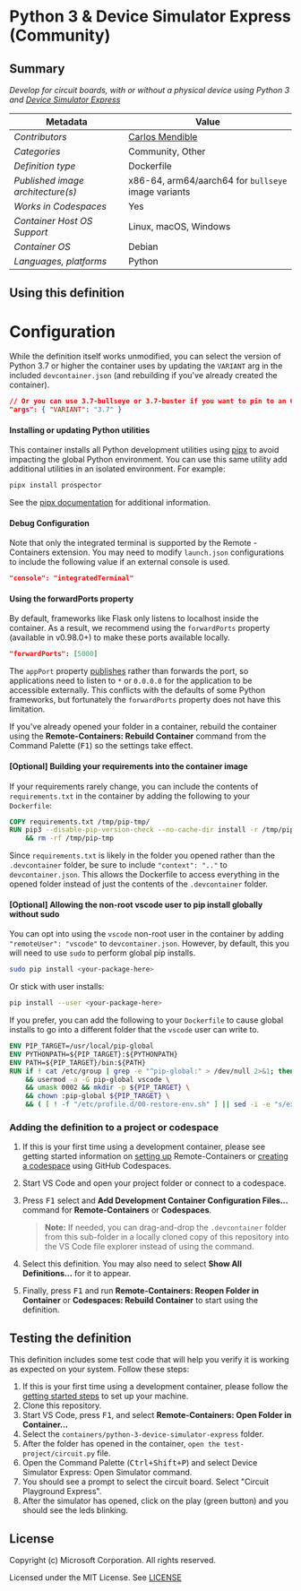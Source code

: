 # Python 3 & Device Simulator Express (Community)

## Summary

_Develop for circuit boards, with or without a physical device using Python 3
and
[Device Simulator Express](https://www.microsoft.com/en-us/garage/profiles/device-simulator-express/)_

| Metadata                          | Value                                               |
| --------------------------------- | --------------------------------------------------- |
| _Contributors_                    | [Carlos Mendible](https://github.com/cmendible)     |
| _Categories_                      | Community, Other                                    |
| _Definition type_                 | Dockerfile                                          |
| _Published image architecture(s)_ | x86-64, arm64/aarch64 for `bullseye` image variants |
| _Works in Codespaces_             | Yes                                                 |
| _Container Host OS Support_       | Linux, macOS, Windows                               |
| _Container OS_                    | Debian                                              |
| _Languages, platforms_            | Python                                              |

## Using this definition

# Configuration

While the definition itself works unmodified, you can select the version of
Python 3.7 or higher the container uses by updating the `VARIANT` arg in the
included `devcontainer.json` (and rebuilding if you've already created the
container).

```json
// Or you can use 3.7-bullseye or 3.7-buster if you want to pin to an OS version
"args": { "VARIANT": "3.7" }
```

#### Installing or updating Python utilities

This container installs all Python development utilities using
[pipx](https://pipxproject.github.io/pipx/) to avoid impacting the global Python
environment. You can use this same utility add additional utilities in an
isolated environment. For example:

```bash
pipx install prospector
```

See the [pipx documentation](https://pipxproject.github.io/pipx/docs/) for
additional information.

#### Debug Configuration

Note that only the integrated terminal is supported by the Remote - Containers
extension. You may need to modify `launch.json` configurations to include the
following value if an external console is used.

```json
"console": "integratedTerminal"
```

#### Using the forwardPorts property

By default, frameworks like Flask only listens to localhost inside the
container. As a result, we recommend using the `forwardPorts` property
(available in v0.98.0+) to make these ports available locally.

```json
"forwardPorts": [5000]
```

The `appPort` property
[publishes](https://docs.docker.com/config/containers/container-networking/#published-ports)
rather than forwards the port, so applications need to listen to `*` or
`0.0.0.0` for the application to be accessible externally. This conflicts with
the defaults of some Python frameworks, but fortunately the `forwardPorts`
property does not have this limitation.

If you've already opened your folder in a container, rebuild the container using
the **Remote-Containers: Rebuild Container** command from the Command Palette
(<kbd>F1</kbd>) so the settings take effect.

#### [Optional] Building your requirements into the container image

If your requirements rarely change, you can include the contents of
`requirements.txt` in the container by adding the following to your
`Dockerfile`:

```Dockerfile
COPY requirements.txt /tmp/pip-tmp/
RUN pip3 --disable-pip-version-check --no-cache-dir install -r /tmp/pip-tmp/requirements.txt \
    && rm -rf /tmp/pip-tmp
```

Since `requirements.txt` is likely in the folder you opened rather than the
`.devcontainer` folder, be sure to include `"context": ".."` to
`devcontainer.json`. This allows the Dockerfile to access everything in the
opened folder instead of just the contents of the `.devcontainer` folder.

#### [Optional] Allowing the non-root vscode user to pip install globally without sudo

You can opt into using the `vscode` non-root user in the container by adding
`"remoteUser": "vscode"` to `devcontainer.json`. However, by default, this you
will need to use `sudo` to perform global pip installs.

```bash
sudo pip install <your-package-here>
```

Or stick with user installs:

```bash
pip install --user <your-package-here>
```

If you prefer, you can add the following to your `Dockerfile` to cause global
installs to go into a different folder that the `vscode` user can write to.

```Dockerfile
ENV PIP_TARGET=/usr/local/pip-global
ENV PYTHONPATH=${PIP_TARGET}:${PYTHONPATH}
ENV PATH=${PIP_TARGET}/bin:${PATH}
RUN if ! cat /etc/group | grep -e "^pip-global:" > /dev/null 2>&1; then groupadd -r pip-global; fi \
    && usermod -a -G pip-global vscode \
    && umask 0002 && mkdir -p ${PIP_TARGET} \
    && chown :pip-global ${PIP_TARGET} \
    && ( [ ! -f "/etc/profile.d/00-restore-env.sh" ] || sed -i -e "s/export PATH=/export PATH=\/usr\/local\/pip-global:/" /etc/profile.d/00-restore-env.sh )
```

### Adding the definition to a project or codespace

1. If this is your first time using a development container, please see getting
   started information on
   [setting up](https://aka.ms/vscode-remote/containers/getting-started)
   Remote-Containers or
   [creating a codespace](https://aka.ms/ghcs-open-codespace) using GitHub
   Codespaces.

2. Start VS Code and open your project folder or connect to a codespace.

3. Press <kbd>F1</kbd> select and **Add Development Container Configuration
   Files...** command for **Remote-Containers** or **Codespaces**.

    > **Note:** If needed, you can drag-and-drop the `.devcontainer` folder from
    > this sub-folder in a locally cloned copy of this repository into the VS
    > Code file explorer instead of using the command.

4. Select this definition. You may also need to select **Show All
   Definitions...** for it to appear.

5. Finally, press <kbd>F1</kbd> and run **Remote-Containers: Reopen Folder in
   Container** or **Codespaces: Rebuild Container** to start using the
   definition.

## Testing the definition

This definition includes some test code that will help you verify it is working
as expected on your system. Follow these steps:

1. If this is your first time using a development container, please follow the
   [getting started steps](https://aka.ms/vscode-remote/containers/getting-started)
   to set up your machine.
2. Clone this repository.
3. Start VS Code, press <kbd>F1</kbd>, and select **Remote-Containers: Open
   Folder in Container...**
4. Select the `containers/python-3-device-simulator-express` folder.
5. After the folder has opened in the container,
   `open the test-project/circuit.py` file.
6. Open the Command Palette (<kbd>Ctrl+Shift+P</kbd>) and select Device
   Simulator Express: Open Simulator command.
7. You should see a prompt to select the circuit board. Select "Circuit
   Playground Express".
8. After the simulator has opened, click on the play (green button) and you
   should see the leds blinking.

## License

Copyright (c) Microsoft Corporation. All rights reserved.

Licensed under the MIT License. See
[LICENSE](https://github.com/microsoft/vscode-dev-containers/blob/main/LICENSE)
